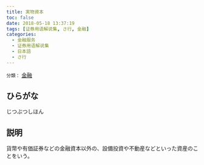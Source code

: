 ```yaml
---
title: 実物資本
toc: false
date: 2018-05-18 13:37:19
tags: [证券用语解说集, さ行, 金融]
categories:
  - 金融服务
  - 证券用语解说集
  - 日本語
  - さ行
---
```


`分類：` [金融](/tags/金融/)

## ひらがな

じつぶつしほん

## 説明

貨幣や有価証券などの金融資本以外の、設備投資や不動産などといった資産のことをいう。
